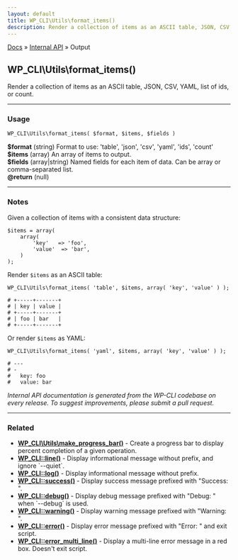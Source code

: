 ```yaml
---
layout: default
title: WP_CLI\Utils\format_items()
description: Render a collection of items as an ASCII table, JSON, CSV, YAML, list of ids, or count.
---
```


<a href="/docs/">Docs</a> &raquo; <a href="/docs/internal-api/">Internal API</a> &raquo; Output

## WP_CLI\Utils\format_items()

Render a collection of items as an ASCII table, JSON, CSV, YAML, list of ids, or count.

***

### Usage

    WP_CLI\Utils\format_items( $format, $items, $fields )

<div>
<strong>$format</strong> (string) Format to use: 'table', 'json', 'csv', 'yaml', 'ids', 'count'<br />
<strong>$items</strong> (array) An array of items to output.<br />
<strong>$fields</strong> (array|string) Named fields for each item of data. Can be array or comma-separated list.<br />
<strong>@return</strong> (null) <br /></p>
</div>


***

### Notes

Given a collection of items with a consistent data structure:


    $items = array(
        array(
            'key'   => 'foo',
            'value'  => 'bar',
        )
    );
    

Render `$items` as an ASCII table:


    WP_CLI\Utils\format_items( 'table', $items, array( 'key', 'value' ) );
    
    # +-----+-------+
    # | key | value |
    # +-----+-------+
    # | foo | bar   |
    # +-----+-------+
    

Or render `$items` as YAML:


    WP_CLI\Utils\format_items( 'yaml', $items, array( 'key', 'value' ) );
    
    # ---
    # -
    #   key: foo
    #   value: bar
    


*Internal API documentation is generated from the WP-CLI codebase on every release. To suggest improvements, please submit a pull request.*


***

### Related

<ul>



<li><strong><a href="/docs/internal-api/wp-cli-utils-make-progress-bar/">WP_CLI\Utils\make_progress_bar()</a></strong> - Create a progress bar to display percent completion of a given operation.</li>


<li><strong><a href="/docs/internal-api/wp-cli-line/">WP_CLI::line()</a></strong> - Display informational message without prefix, and ignore `--quiet`.</li>


<li><strong><a href="/docs/internal-api/wp-cli-log/">WP_CLI::log()</a></strong> - Display informational message without prefix.</li>


<li><strong><a href="/docs/internal-api/wp-cli-success/">WP_CLI::success()</a></strong> - Display success message prefixed with &quot;Success: &quot;.</li>


<li><strong><a href="/docs/internal-api/wp-cli-debug/">WP_CLI::debug()</a></strong> - Display debug message prefixed with &quot;Debug: &quot; when `--debug` is used.</li>


<li><strong><a href="/docs/internal-api/wp-cli-warning/">WP_CLI::warning()</a></strong> - Display warning message prefixed with &quot;Warning: &quot;.</li>


<li><strong><a href="/docs/internal-api/wp-cli-error/">WP_CLI::error()</a></strong> - Display error message prefixed with &quot;Error: &quot; and exit script.</li>


<li><strong><a href="/docs/internal-api/wp-cli-error-multi-line/">WP_CLI::error_multi_line()</a></strong> - Display a multi-line error message in a red box. Doesn't exit script.</li>



</ul>


